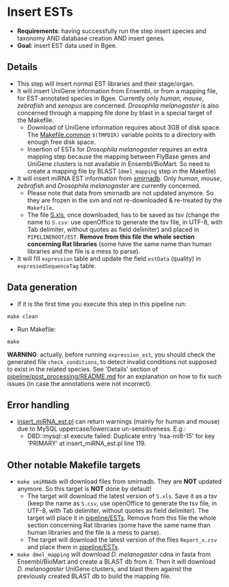 # Insert ESTs
* **Requirements**: having successfully run the step insert species and taxonomy AND database creation AND insert genes.
* **Goal**: insert EST data used in Bgee.


## Details
* This step will insert normal EST libraries and their stage/organ.
* It will insert UniGene information from Ensembl, or from a mapping file, for EST-annotated species in Bgee. Currently only _human_, _mouse_, _zebrafish_ and _xenopus_ are concerned. _Drosophila melanogaster_ is also concerned through a mapping file done by blast in a special target of the Makefile.
  * Download of UniGene information requires about 3GB of disk space. The [Makefile.common](../Makefile.common) `$(TMPDIR)` variable points to a directory with enough free disk space.
  * Insertion of ESTs for _Drosophila melanogaster_ requires an extra mapping step because the mapping between FlyBase genes and UniGene clusters is not available in Ensembl/BioMart. So need to create a mapping file by BLAST (`dmel_mapping` step in the Makefile)
* It will insert miRNA EST information from [smirnadb](http://www.mirz.unibas.ch/smiRNAdb/). Only _human_, _mouse_, _zebrafish_ and _Drosophila melanogaster_ are currently concerned.
  * Please note that data from smirnadb are not updated anymore. So they are frozen in the svn and not re-downloaded & re-treated by the `Makefile`.
  * The file [S.xls](http://www.mirz.unibas.ch/cloningprofiles/resources/S.xls), once downloaded, has to be saved as tsv (change the name to `S.csv`: use openOffice to generate the tsv file, in UTF-8, with Tab delimiter, without quotes as field delimiter) and placed in `PIPELINEROOT/EST`. **Remove from this file the whole section concerning Rat libraries** (some have the same name than human libraries and the file is a mess to parse).
* It will fill `expression` table and update the field `estData` (quality) in `expressedSequenceTag` table.


## Data generation
* If it is the first time you execute this step in this pipeline run:
```
make clean
```

* Run Makefile:
```
make
```

**WARNING**: actually, before running `expression_est`, you should check the generated file `check_conditions`, to detect invalid conditions not supposed to exist in the related species. See 'Details' section of [pipeline/post_processing/README.md](../post_processing/README.md) for an explanation on how to fix such issues (in case the annotations were not incorrect).


## Error handling
* [insert_miRNA_est.pl](insert_miRNA_est.pl) can return warnings (mainly for human and mouse) due to MySQL uppercase/lowercase un-sensitiveness. E.g.:
  * DBD::mysql::st execute failed: Duplicate entry 'hsa-mi8-15' for key 'PRIMARY' at insert_miRNA_est.pl line 119.


## Other notable Makefile targets
* `make smiRNAdb` will download files from smirnadb. They are **NOT** updated anymore. So this target is **NOT** done by default!
  * The target will download the latest version of `S.xls`. Save it as a tsv (keep the name as `S.csv`, use openOffice to generate the tsv file, in UTF-8, with Tab delimiter, without quotes as field delimiter). The target will place it in [pipeline/ESTs](.). Remove from this file the whole section concerning Rat libraries (some have the same name than human libraries and the file is a mess to parse).
  * The target will download the latest version of the files `Report_x.csv` and place them in [pipeline/ESTs](.).
* `make dmel_mapping` will download _D. melanogaster_ cdna in fasta from Ensembl/BioMart and create a BLAST db from it. Then it will download _D. melanogaster_ UniGene clusters, and blast them against the previously created BLAST db to build the mapping file.
